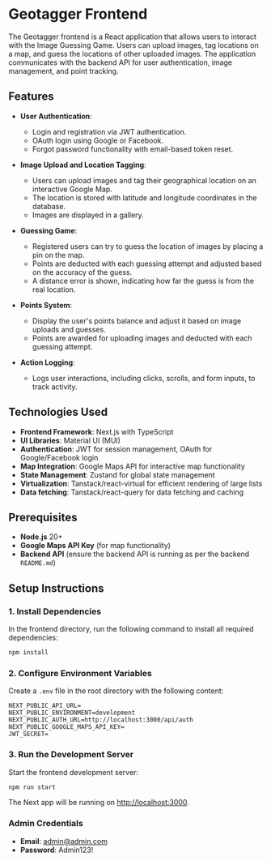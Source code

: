 # Geotagger Frontend

The Geotagger frontend is a React application that allows users to interact with the Image Guessing Game. Users can
upload images, tag locations on a map, and guess the locations of other uploaded images. The application communicates
with the backend API for user authentication, image management, and point tracking.

## Features

- **User Authentication**:
    - Login and registration via JWT authentication.
    - OAuth login using Google or Facebook.
    - Forgot password functionality with email-based token reset.

- **Image Upload and Location Tagging**:
    - Users can upload images and tag their geographical location on an interactive Google Map.
    - The location is stored with latitude and longitude coordinates in the database.
    - Images are displayed in a gallery.

- **Guessing Game**:
    - Registered users can try to guess the location of images by placing a pin on the map.
    - Points are deducted with each guessing attempt and adjusted based on the accuracy of the guess.
    - A distance error is shown, indicating how far the guess is from the real location.

- **Points System**:
    - Display the user's points balance and adjust it based on image uploads and guesses.
    - Points are awarded for uploading images and deducted with each guessing attempt.

- **Action Logging**:
    - Logs user interactions, including clicks, scrolls, and form inputs, to track activity.


## Technologies Used

- **Frontend Framework**: Next.js with TypeScript
- **UI Libraries**: Material UI (MUI)
- **Authentication**: JWT for session management, OAuth for Google/Facebook login
- **Map Integration**: Google Maps API for interactive map functionality
- **State Management**: Zustand for global state management
- **Virtualization**: Tanstack/react-virtual for efficient rendering of large lists
- **Data fetching**: Tanstack/react-query for data fetching and caching

## Prerequisites

- **Node.js** 20+
- **Google Maps API Key** (for map functionality)
- **Backend API** (ensure the backend API is running as per the backend `README.md`)

## Setup Instructions

### 1. Install Dependencies

In the frontend directory, run the following command to install all required dependencies:

```bash
npm install
```

### 2. Configure Environment Variables

Create a `.env` file in the root directory with the following content:

```env
NEXT_PUBLIC_API_URL=
NEXT_PUBLIC_ENVIRONMENT=development
NEXT_PUBLIC_AUTH_URL=http://localhost:3000/api/auth
NEXT_PUBLIC_GOOGLE_MAPS_API_KEY=
JWT_SECRET=
```

### 3. Run the Development Server

Start the frontend development server:

```bash
npm run start
```

The Next app will be running on [http://localhost:3000](http://localhost:3000).


### Admin Credentials

- **Email**: admin@admin.com
- **Password**: Admin123!




